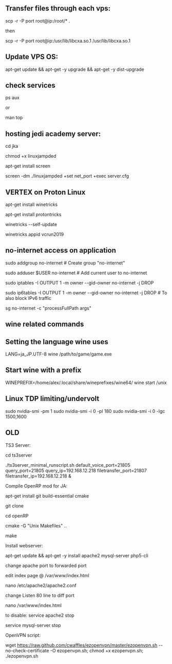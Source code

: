 ## Transfer files through each vps:

scp -r -P port root@ip:/root/* .

then

scp -r -P port root@ip:/usr/lib/libcxa.so.1 /usr/lib/libcxa.so.1



## Update VPS OS:

apt-get update && apt-get -y upgrade && apt-get -y dist-upgrade



## check services

ps aux

or

man top



## hosting jedi academy server:

cd jka

chmod +x linuxjampded

apt-get install screen

screen -dm ./linuxjampded +set net_port +exec server.cfg





## VERTEX on Proton Linux

apt-get install winetricks

apt-get install protontricks

winetricks --self-update

winetricks appid vcrun2019





## no-internet access on application

sudo addgroup no-internet  # Create group "no-internet"

sudo adduser $USER no-internet  # Add current user to no-internet



sudo iptables -I OUTPUT 1 -m owner --gid-owner no-internet -j DROP

sudo ip6tables -I OUTPUT 1 -m owner --gid-owner no-internet -j DROP # To also block IPv6 traffic



sg no-internet -c "processFullPath args"



## wine related commands

## Setting the language wine uses

LANG=ja_JP.UTF-8 wine /path/to/game/game.exe

## Start wine with a prefix

WINEPREFIX=/home/alex/.local/share/wineprefixes/wine64/ wine start /unix


## Linux TDP limiting/undervolt

sudo nvidia-smi -pm 1
sudo nvidia-smi -i 0 -pl 180
sudo nvidia-smi -i 0 -lgc 1500,1600




## OLD

TS3 Server:

cd ts3server

./ts3server_minimal_runscript.sh default_voice_port=21805 query_port=21805 query_ip=192.168.12.218 filetransfer_port=21807 filetransfer_ip=192.168.12.218 &



Compile OpenRP mod for JA:

apt-get install git build-essential cmake

git clone

cd openRP

cmake -G "Unix Makefiles" ..

make



Install webserver:

apt-get update && apt-get -y install apache2 mysql-server php5-cli

change apache port to forwarded port

edit index page @ /var/www/index.html

nano /etc/apache2/apache2.conf

change Listen 80 line to diff port

 nano /var/www/index.html

to disable: service apache2 stop

service mysql-server stop



OpenVPN script:

wget https://raw.github.com/cwaffles/ezopenvpn/master/ezopenvpn.sh --no-check-certificate -O ezopenvpn.sh; chmod +x ezopenvpn.sh; ./ezopenvpn.sh
